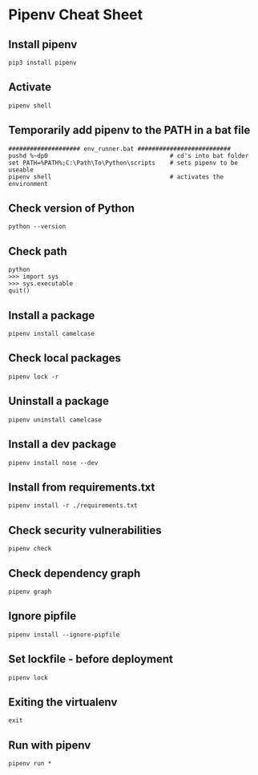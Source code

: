 # Pipenv Cheat Sheet

## Install pipenv
```
pip3 install pipenv
```
## Activate
```
pipenv shell
```

## Temporarily add pipenv to the PATH in a bat file
```
#################### env_runner.bat ##########################
pushd %~dp0                                  # cd's into bat folder
set PATH=%PATH%;C:\Path\To\Python\scripts    # sets pipenv to be useable
pipenv shell                                 # activates the environment
```
## Check version of Python
```
python --version
```
## Check path
```
python
>>> import sys
>>> sys.executable
quit()
```
## Install a package
```
pipenv install camelcase
```
## Check local packages
```
pipenv lock -r
```
## Uninstall a package
```
pipenv uninstall camelcase
```
## Install a dev package
```
pipenv install nose --dev
```
## Install from requirements.txt
```
pipenv install -r ./requirements.txt
```
## Check security vulnerabilities
```
pipenv check
```
## Check dependency graph
```
pipenv graph
```
## Ignore pipfile
```
pipenv install --ignore-pipfile
```
## Set lockfile - before deployment
```
pipenv lock
```
## Exiting the virtualenv
```
exit
```
## Run with pipenv
```
pipenv run *
```
